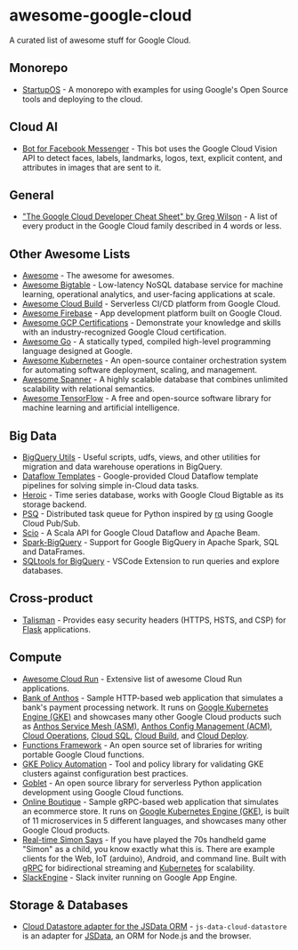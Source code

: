# awesome-google-cloud

A curated list of awesome stuff for Google Cloud.

## Monorepo

- [StartupOS](https://github.com/google/startup-os) - A monorepo with examples for using Google's Open Source tools and deploying to the cloud.

## Cloud AI

- [Bot for Facebook Messenger](https://github.com/jshin49/fb-vision-bot) - This bot uses the Google Cloud Vision API to detect faces, labels, landmarks, logos, text, explicit content, and attributes in images that are sent to it.

## General

- ["The Google Cloud Developer Cheat Sheet" by Greg Wilson](https://github.com/gregsramblings/google-cloud-4-words) - A list of every product in the Google Cloud family described in 4 words or less.

## Other Awesome Lists

- [Awesome](https://github.com/sindresorhus/awesome) - The awesome for awesomes.
- [Awesome Bigtable](https://github.com/zrosenbauer/awesome-bigtable) - Low-latency NoSQL database service for machine learning, operational analytics, and user-facing applications at scale.
- [Awesome Cloud Build](https://github.com/Timtech4u/awesome-cloudbuild) - Serverless CI/CD platform from Google Cloud.
- [Awesome Firebase](https://github.com/jthegedus/awesome-firebase) - App development platform built on Google Cloud.
- [Awesome GCP Certifications](https://github.com/ddneves/awesome-gcp-certifications) - Demonstrate your knowledge and skills with an industry-recognized Google Cloud certification.
- [Awesome Go](https://github.com/avelino/awesome-go) - A statically typed, compiled high-level programming language designed at Google.
- [Awesome Kubernetes](https://github.com/ramitsurana/awesome-kubernetes) - An open-source container orchestration system for automating software deployment, scaling, and management.
- [Awesome Spanner](https://github.com/rakyll/awesome-spanner) - A highly scalable database that combines unlimited scalability with relational semantics.
- [Awesome TensorFlow](https://github.com/jtoy/awesome-tensorflow) - A free and open-source software library for machine learning and artificial intelligence.

## Big Data

- [BigQuery Utils](https://github.com/GoogleCloudPlatform/bigquery-utils) - Useful scripts, udfs, views, and other utilities for migration and data warehouse operations in BigQuery.
- [Dataflow Templates](https://github.com/GoogleCloudPlatform/DataflowTemplates) - Google-provided Cloud Dataflow template pipelines for solving simple in-Cloud data tasks.
- [Heroic](https://github.com/spotify/heroic) - Time series database, works with Google Cloud Bigtable as its storage backend.
- [PSQ](https://github.com/GoogleCloudPlatform/psq) - Distributed task queue for Python inspired by [rq](http://python-rq.org/) using Google Cloud Pub/Sub.
- [Scio](https://github.com/spotify/scio) - A Scala API for Google Cloud Dataflow and Apache Beam.
- [Spark-BigQuery](https://github.com/spotify/spark-bigquery) - Support for Google BigQuery in Apache Spark, SQL and DataFrames.
- [SQLtools for BigQuery](https://github.com/evidence-dev/sqltools-bigquery-driver) - VSCode Extension to run queries and explore databases.

## Cross-product

- [Talisman](https://github.com/GoogleCloudPlatform/flask-talisman) - Provides easy security headers (HTTPS, HSTS, and CSP) for [Flask](http://flask.pocoo.org/) applications.

## Compute

- [Awesome Cloud Run](https://github.com/steren/awesome-cloudrun) - Extensive list of awesome Cloud Run applications.
- [Bank of Anthos](https://github.com/GoogleCloudPlatform/bank-of-anthos) - Sample HTTP-based web application that simulates a bank's payment processing network. It runs on [Google Kubernetes Engine (GKE)](https://cloud.google.com/kubernetes-engine) and showcases many other Google Cloud products such as [Anthos Service Mesh (ASM)](https://cloud.google.com/anthos/service-mesh), [Anthos Config Management (ACM)](https://cloud.google.com/anthos/config-management), [Cloud Operations](https://cloud.google.com/products/operations), [Cloud SQL](https://cloud.google.com/sql/docs), [Cloud Build](https://cloud.google.com/build), and [Cloud Deploy](https://cloud.google.com/deploy). <!--lint ignore double-link-->
- [Functions Framework](https://github.com/GoogleCloudPlatform/functions-framework) - An open source set of libraries for writing portable Google Cloud functions.
- [GKE Policy Automation](https://github.com/google/gke-policy-automation) - Tool and policy library for validating GKE clusters against configuration best practices.
- [Goblet](https://github.com/anovis/goblet) - An open source library for serverless Python application development using Google Cloud functions.
- [Online Boutique](https://github.com/GoogleCloudPlatform/microservices-demo) - Sample gRPC-based web application that simulates an ecommerce store. It runs on [Google Kubernetes Engine (GKE)](https://cloud.google.com/kubernetes-engine), is built of 11 microservices in 5 different languages, and showcases many other Google Cloud products.
- [Real-time Simon Says](https://github.com/grpc-ecosystem/grpc-simon-says) - If you have played the 70s handheld game "Simon" as a child, you know exactly what this is. There are example clients for the Web, IoT (arduino), Android, and command line. Built with [gRPC](https://grpc.io) for bidirectional streaming and [Kubernetes](https://kubernetes.io) for scalability. <!--lint ignore double-link-->
- [SlackEngine](https://github.com/thesandlord/SlackEngine) - Slack inviter running on Google App Engine.

## Storage & Databases

- [Cloud Datastore adapter for the JSData ORM](https://github.com/GoogleCloudPlatform/js-data-cloud-datastore) - `js-data-cloud-datastore` is an adapter for [JSData](http://www.js-data.io), an ORM for Node.js and the browser.
